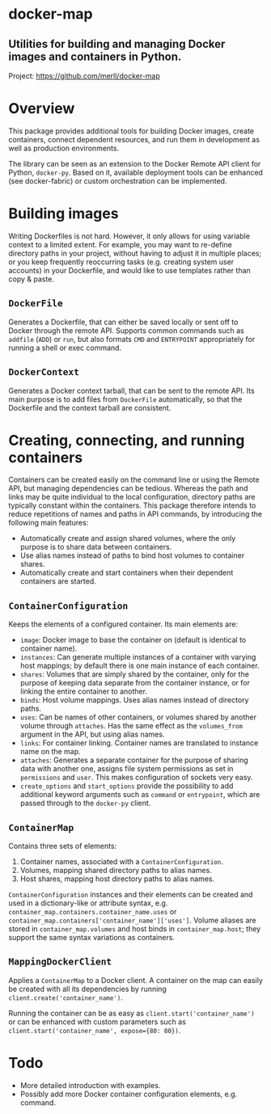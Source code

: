 docker-map
==========

Utilities for building and managing Docker images and containers in Python.
---------------------------------------------------------------------------

Project: https://github.com/merll/docker-map


Overview
========
This package provides additional tools for building Docker images, create containers,
connect dependent resources, and run them in development as well as production
environments.

The library can be seen as an extension to the Docker Remote API client for Python,
`docker-py`. Based on it, available deployment tools can be enhanced
(see docker-fabric) or custom orchestration can be implemented.


Building images
===============
Writing Dockerfiles is not hard. However, it only allows for using variable context to a
limited extent. For example, you may want to re-define directory paths in your project,
without having to adjust it in multiple places; or you keep frequently reoccurring tasks
(e.g. creating system user accounts) in your Dockerfile, and would like to use templates
rather than copy & paste.

`DockerFile`
------------
Generates a Dockerfile, that can either be saved locally or sent off to Docker
through the remote API. Supports common commands such as `addfile` (`ADD`) or `run`, but
also formats `CMD` and `ENTRYPOINT` appropriately for running a shell or exec command.

`DockerContext`
---------------
Generates a Docker context tarball, that can be sent to the remote API.
Its main purpose is to add files from `DockerFile` automatically, so that the Dockerfile
and the context tarball are consistent.


Creating, connecting, and running containers
============================================
Containers can be created easily on the command line or using the Remote API, but managing
dependencies can be tedious. Whereas the path and links may be quite individual to the
local configuration, directory paths are typically constant within the containers.
This package therefore intends to reduce repetitions of names and paths in API commands,
by introducing the following main features:

* Automatically create and assign shared volumes, where the only purpose is to share data
between containers.
* Use alias names instead of paths to bind host volumes to container shares.
* Automatically create and start containers when their dependent containers are started.

`ContainerConfiguration`
------------------------
Keeps the elements of a configured container. Its main elements are:

* `image`: Docker image to base the container on (default is identical to container name).
* `instances`: Can generate multiple instances of a container with varying host mappings;
by default there is one main instance of each container.
* `shares`: Volumes that are simply shared by the container, only for the purpose of
keeping data separate from the container instance, or for linking the entire container
to another.
* `binds`: Host volume mappings. Uses alias names instead of directory paths.
* `uses`: Can be names of other containers, or volumes shared by another volume through
`attaches`. Has the same effect as the `volumes_from` argument in the API, but using alias
names.
* `links`: For container linking. Container names are translated to instance name on the map.
* `attaches`: Generates a separate container for the purpose of sharing data with another
one, assigns file system permissions as set in `permissions` and `user`. This makes
configuration of sockets very easy.
* `create_options` and `start_options` provide the possibility to add additional keyword
arguments such as `command` or `entrypoint`, which are passed through to the `docker-py`
client.

`ContainerMap`
--------------
Contains three sets of elements:
1. Container names, associated with a `ContainerConfiguration`.
2. Volumes, mapping shared directory paths to alias names.
3. Host shares, mapping host directory paths to alias names.

`ContainerConfiguration` instances and their elements can be created and used in a
dictionary-like or attribute syntax, e.g.
`container_map.containers.container_name.uses` or
`container_map.containers['container_name']['uses']`.
Volume aliases are stored in `container_map.volumes` and host binds in
`container_map.host`; they support the same syntax variations as containers.

`MappingDockerClient`
---------------------
Applies a `ContainerMap` to a Docker client. A container on the map can easily be created
with all its dependencies by running
`client.create('container_name')`.

Running the container can be as easy as
`client.start('container_name')`
or can be enhanced with custom parameters such as
`client.start('container_name', expose={80: 80})`.

Todo
====
* More detailed introduction with examples.
* Possibly add more Docker container configuration elements, e.g. command.

